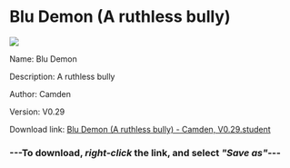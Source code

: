 # Blu Demon (A ruthless bully)

<img src = "https://raw.githubusercontent.com/Arbiter1223/Daigaku-Gurashi-Custom-Students/master/Students/Files/Blu%20Demon%20(A%20ruthless%20bully).png">

Name: Blu Demon

Description: A ruthless bully

Author: Camden

Version: V0.29

Download link: <a href="https://raw.githubusercontent.com/Arbiter1223/Daigaku-Gurashi-Custom-Students/master/Students/Files/Blu%20Demon%20(A%20ruthless%20bully)%20-%20Camden%2C%20V0.29.student">Blu Demon (A ruthless bully) - Camden, V0.29.student</a>

### ---**To download, _right-click_ the link, and select _"Save as"_**---
